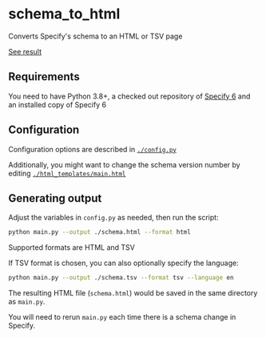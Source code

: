 # schema_to_html

Converts Specify's schema to an HTML or TSV page

[See result](https://www.specifysoftware.org/specify-6-schema/)

## Requirements

You need to have Python 3.8+, a checked out repository of [Specify 6](http://github.com/specify/specify6/) and an installed copy of Specify 6

## Configuration

Configuration options are described in [`./config.py`](https://github.com/specify/schema_to_html/blob/main/config.py)

Additionally, you might want to change the schema version number by editing [`./html_templates/main.html`](https://github.com/specify/schema_to_html/blob/d3d580e34fc742a3089ff912e395263f4e0d63cd/html_templates/main.html#L106-L114)

## Generating output

Adjust the variables in `config.py` as needed, then run the script:

```zsh
python main.py --output ./schema.html --format html
```

Supported formats are HTML and TSV

If TSV format is chosen, you can also optionally specify the language:

```zsh
python main.py --output ./schema.tsv --format tsv --language en
```


The resulting HTML file (`schema.html`) would be saved in the same directory as
`main.py`.

You will need to rerun `main.py` each time there is a schema change in Specify.
